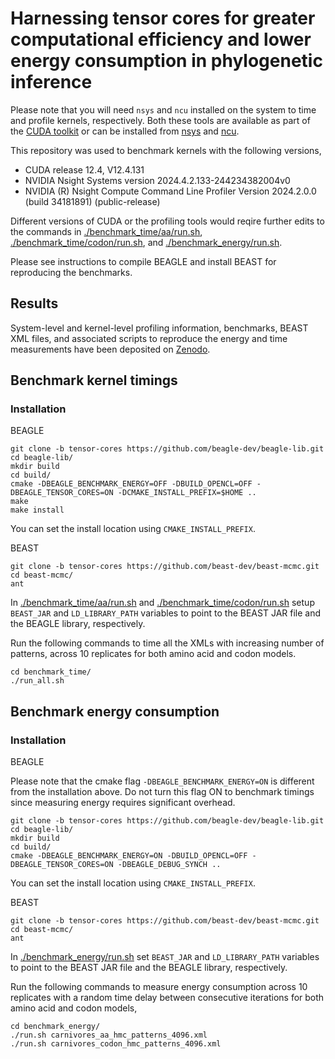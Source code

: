 # Harnessing tensor cores for greater computational efficiency and lower energy consumption in phylogenetic inference

Please note that you will need `nsys` and `ncu` installed on the system to time and profile kernels, respectively. Both these tools are available as part of the [CUDA toolkit](https://developer.nvidia.com/cuda-toolkit) or can be installed from [nsys](https://developer.nvidia.com/nsight-systems) and [ncu](https://developer.nvidia.com/nsight-compute).

This repository was used to benchmark kernels with the following versions,

* CUDA release 12.4, V12.4.131
* NVIDIA Nsight Systems version 2024.4.2.133-244234382004v0
* NVIDIA (R) Nsight Compute Command Line Profiler Version 2024.2.0.0 (build 34181891) (public-release)

Different versions of CUDA or the profiling tools would reqire further edits to the commands in [./benchmark_time/aa/run.sh](./timings/aa/run.sh), [./benchmark_time/codon/run.sh](./timings/codon/run.sh), and [./benchmark_energy/run.sh](./energy/run.sh). 

Please see instructions to compile BEAGLE and install BEAST for reproducing the benchmarks.

## Results

System-level and kernel-level profiling information, benchmarks, BEAST XML files, and associated scripts to reproduce the energy and time measurements have been deposited on [Zenodo](https://doi.org/10.5281/zenodo.15605155).

## Benchmark kernel timings

### Installation 

BEAGLE

```
git clone -b tensor-cores https://github.com/beagle-dev/beagle-lib.git
cd beagle-lib/
mkdir build
cd build/
cmake -DBEAGLE_BENCHMARK_ENERGY=OFF -DBUILD_OPENCL=OFF -DBEAGLE_TENSOR_CORES=ON -DCMAKE_INSTALL_PREFIX=$HOME ..
make
make install
```

You can set the install location using `CMAKE_INSTALL_PREFIX`. 

BEAST
```
git clone -b tensor-cores https://github.com/beast-dev/beast-mcmc.git
cd beast-mcmc/
ant
```

In [./benchmark_time/aa/run.sh](./benchmark_time/aa/run.sh) and [./benchmark_time/codon/run.sh](./benchmark_time/codon/run.sh) setup `BEAST_JAR` and `LD_LIBRARY_PATH` variables to point to the BEAST JAR file and the BEAGLE library, respectively.

Run the following commands to time all the XMLs with increasing number of patterns, across 10 replicates for both amino acid and codon models.

```
cd benchmark_time/
./run_all.sh
```

## Benchmark energy consumption

### Installation

BEAGLE

Please note that the cmake flag `-DBEAGLE_BENCHMARK_ENERGY=ON` is different from the installation above. Do not turn this flag ON to benchmark timings since measuring energy requires significant overhead.

```
git clone -b tensor-cores https://github.com/beagle-dev/beagle-lib.git
cd beagle-lib/
mkdir build
cd build/
cmake -DBEAGLE_BENCHMARK_ENERGY=ON -DBUILD_OPENCL=OFF -DBEAGLE_TENSOR_CORES=ON -DBEAGLE_DEBUG_SYNCH ..
```

You can set the install location using `CMAKE_INSTALL_PREFIX`. 

BEAST
```
git clone -b tensor-cores https://github.com/beast-dev/beast-mcmc.git
cd beast-mcmc/
ant
```

In [./benchmark_energy/run.sh](./benchmark_energy/run.sh) set `BEAST_JAR` and `LD_LIBRARY_PATH` variables to point to the BEAST JAR file and the BEAGLE library, respectively.

Run the following commands to measure energy consumption across 10 replicates with a random time delay between consecutive iterations for both amino acid and codon models,

```
cd benchmark_energy/
./run.sh carnivores_aa_hmc_patterns_4096.xml
./run.sh carnivores_codon_hmc_patterns_4096.xml
```
